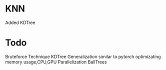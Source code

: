 # KNN
 
Added KDTree

# Todo
Bruteforce Technique
KDTree Generalization similar to pytorch
optimizating memory usage,CPU,GPU Parallelization
BallTrees
